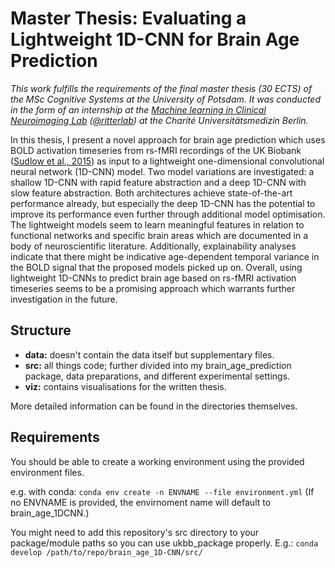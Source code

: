 # Master Thesis: Evaluating a Lightweight 1D-CNN for Brain Age Prediction

_This work fulfills the requirements of the final master thesis (30 ECTS) of the MSc Cognitive Systems at the University of Potsdam. It was conducted in the form of an internship at the [Machine learning in Clinical Neuroimaging Lab](https://psychiatrie-psychotherapie.charite.de/en/research/translation_and_neurotechnology/machine_learning/) ([@ritterlab](https://github.com/ritterlab)) at the Charité Universitätsmedizin Berlin._

In this thesis, I present a novel approach for brain age prediction which uses BOLD activation timeseries from rs-fMRI recordings of the UK Biobank ([Sudlow et al., 2015](https://doi.org/10.1371/journal.pmed.1001779)) as input to a lightweight one-dimensional convolutional neural network (1D-CNN) model.
Two model variations are investigated: a shallow 1D-CNN with rapid feature abstraction and a deep 1D-CNN with slow feature abstraction. Both architectures achieve state-of-the-art performance already, but especially the deep 1D-CNN has the potential to improve its performance even further through additional model optimisation.
The lightweight models seem to learn meaningful features in relation to functional networks and specific brain areas which are documented in a body of neuroscientific literature. 
Additionally, explainability analyses indicate that there might be indicative age-dependent temporal variance in the BOLD signal that the proposed models picked up on. Overall, using lightweight 1D-CNNs to predict brain age based on rs-fMRI activation timeseries seems to be a promising approach which warrants further investigation in the future.

## Structure
- **data:** doesn't contain the data itself but supplementary files.
- **src:** all things code; further divided into my brain_age_prediction package, data preparations, and different experimental settings.
- **viz:** contains visualisations for the written thesis.

More detailed information can be found in the directories themselves.

## Requirements
You should be able to create a working environment using the provided environment files.

e.g. with conda: `conda env create -n ENVNAME --file environment.yml`
(If no ENVNAME is provided, the envirnoment name will default to brain_age_1DCNN.)

You might need to add this repository's src directory to your package/module paths so you can use ukbb_package properly. E.g.:
`conda develop /path/to/repo/brain_age_1D-CNN/src/`